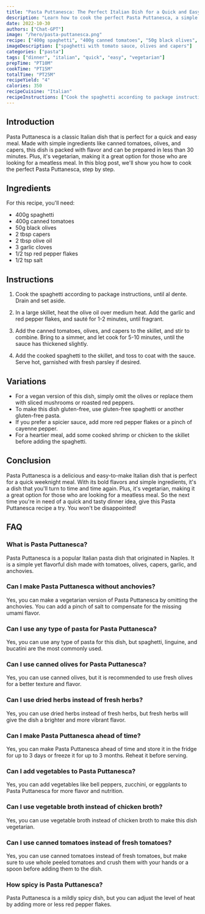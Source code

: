 ```yaml
---
title: "Pasta Puttanesca: The Perfect Italian Dish for a Quick and Easy Meal"
description: "Learn how to cook the perfect Pasta Puttanesca, a simple yet delicious Italian dish packed with flavor that can be prepared in less than 30 minutes!"
date: 2022-10-30
authors: ["Chat-GPT"]
image: "/hero/pasta-puttanesca.png"
recipe: ["400g spaghetti", "400g canned tomatoes", "50g black olives", "2 tbsp capers", "2 tbsp olive oil", "3 garlic cloves", "1/2 tsp red pepper flakes", "1/2 tsp salt"]
imageDescription: ["spaghetti with tomato sauce, olives and capers"]
categories: ["pasta"]
tags: ["dinner", "italian", "quick", "easy", "vegetarian"]
prepTime: "PT10M"
cookTime: "PT15M"
totalTime: "PT25M"
recipeYield: "4"
calories: 350
recipeCuisine: "Italian"
recipeInstructions: ["Cook the spaghetti according to package instructions, until al dente. Drain and set aside.", "In a large skillet, heat the olive oil over medium heat. Add the garlic and red pepper flakes, and sauté for 1-2 minutes, until fragrant.", "Add the canned tomatoes, olives, and capers to the skillet, and stir to combine. Bring to a simmer, and let cook for 5-10 minutes, until the sauce has thickened slightly.", "Add the cooked spaghetti to the skillet, and toss to coat with the sauce. Serve hot, garnished with fresh parsley if desired."]
---
```


## Introduction

Pasta Puttanesca is a classic Italian dish that is perfect for a quick and easy meal. Made with simple ingredients like canned tomatoes, olives, and capers, this dish is packed with flavor and can be prepared in less than 30 minutes. Plus, it's vegetarian, making it a great option for those who are looking for a meatless meal. In this blog post, we'll show you how to cook the perfect Pasta Puttanesca, step by step.

## Ingredients

For this recipe, you'll need:

- 400g spaghetti
- 400g canned tomatoes
- 50g black olives
- 2 tbsp capers
- 2 tbsp olive oil
- 3 garlic cloves
- 1/2 tsp red pepper flakes
- 1/2 tsp salt

## Instructions

1. Cook the spaghetti according to package instructions, until al dente. Drain and set aside.

2. In a large skillet, heat the olive oil over medium heat. Add the garlic and red pepper flakes, and sauté for 1-2 minutes, until fragrant.

3. Add the canned tomatoes, olives, and capers to the skillet, and stir to combine. Bring to a simmer, and let cook for 5-10 minutes, until the sauce has thickened slightly.

4. Add the cooked spaghetti to the skillet, and toss to coat with the sauce. Serve hot, garnished with fresh parsley if desired.

## Variations

- For a vegan version of this dish, simply omit the olives or replace them with sliced mushrooms or roasted red peppers.
- To make this dish gluten-free, use gluten-free spaghetti or another gluten-free pasta.
- If you prefer a spicier sauce, add more red pepper flakes or a pinch of cayenne pepper.
- For a heartier meal, add some cooked shrimp or chicken to the skillet before adding the spaghetti.

## Conclusion

Pasta Puttanesca is a delicious and easy-to-make Italian dish that is perfect for a quick weeknight meal. With its bold flavors and simple ingredients, it's a dish that you'll turn to time and time again. Plus, it's vegetarian, making it a great option for those who are looking for a meatless meal. So the next time you're in need of a quick and tasty dinner idea, give this Pasta Puttanesca recipe a try. You won't be disappointed!

## FAQ

### What is Pasta Puttanesca?

Pasta Puttanesca is a popular Italian pasta dish that originated in Naples. It is a simple yet flavorful dish made with tomatoes, olives, capers, garlic, and anchovies.

### Can I make Pasta Puttanesca without anchovies?

Yes, you can make a vegetarian version of Pasta Puttanesca by omitting the anchovies. You can add a pinch of salt to compensate for the missing umami flavor.

### Can I use any type of pasta for Pasta Puttanesca?

Yes, you can use any type of pasta for this dish, but spaghetti, linguine, and bucatini are the most commonly used.

### Can I use canned olives for Pasta Puttanesca?

Yes, you can use canned olives, but it is recommended to use fresh olives for a better texture and flavor.

### Can I use dried herbs instead of fresh herbs?

Yes, you can use dried herbs instead of fresh herbs, but fresh herbs will give the dish a brighter and more vibrant flavor.

### Can I make Pasta Puttanesca ahead of time?

Yes, you can make Pasta Puttanesca ahead of time and store it in the fridge for up to 3 days or freeze it for up to 3 months. Reheat it before serving.

### Can I add vegetables to Pasta Puttanesca?

Yes, you can add vegetables like bell peppers, zucchini, or eggplants to Pasta Puttanesca for more flavor and nutrition.

### Can I use vegetable broth instead of chicken broth?

Yes, you can use vegetable broth instead of chicken broth to make this dish vegetarian.

### Can I use canned tomatoes instead of fresh tomatoes?

Yes, you can use canned tomatoes instead of fresh tomatoes, but make sure to use whole peeled tomatoes and crush them with your hands or a spoon before adding them to the dish.

### How spicy is Pasta Puttanesca?

Pasta Puttanesca is a mildly spicy dish, but you can adjust the level of heat by adding more or less red pepper flakes.